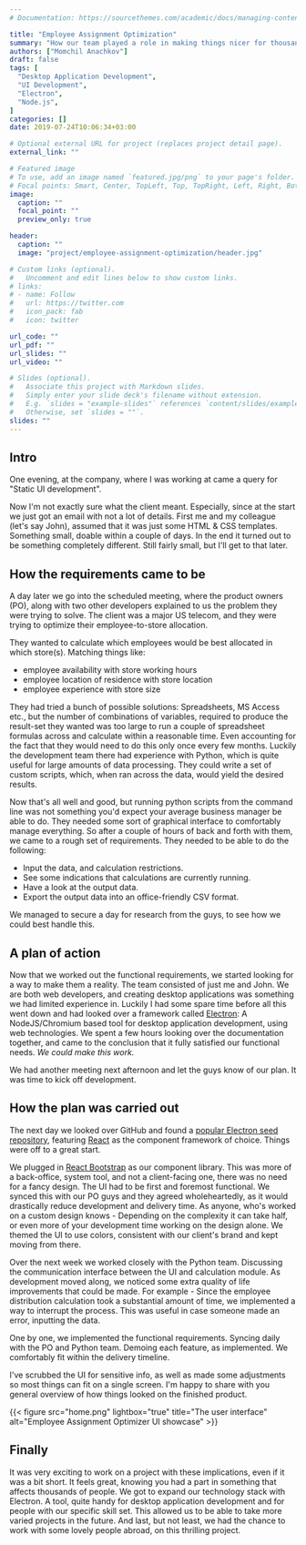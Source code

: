 ```yaml
---
# Documentation: https://sourcethemes.com/academic/docs/managing-content/

title: "Employee Assignment Optimization"
summary: "How our team played a role in making things nicer for thousands of people."
authors: ["Momchil Anachkov"]
draft: false
tags: [
  "Desktop Application Development",
  "UI Development",
  "Electron",
  "Node.js",
]
categories: []
date: 2019-07-24T10:06:34+03:00

# Optional external URL for project (replaces project detail page).
external_link: ""

# Featured image
# To use, add an image named `featured.jpg/png` to your page's folder.
# Focal points: Smart, Center, TopLeft, Top, TopRight, Left, Right, BottomLeft, Bottom, BottomRight.
image:
  caption: ""
  focal_point: ""
  preview_only: true

header:
  caption: ""
  image: "project/employee-assignment-optimization/header.jpg"

# Custom links (optional).
#   Uncomment and edit lines below to show custom links.
# links:
# - name: Follow
#   url: https://twitter.com
#   icon_pack: fab
#   icon: twitter

url_code: ""
url_pdf: ""
url_slides: ""
url_video: ""

# Slides (optional).
#   Associate this project with Markdown slides.
#   Simply enter your slide deck's filename without extension.
#   E.g. `slides = "example-slides"` references `content/slides/example-slides.md`.
#   Otherwise, set `slides = ""`.
slides: ""
---
```


## Intro

One evening, at the company, where I was working at came a query for "Static UI development".

Now I'm not exactly sure what the client meant. Especially, since at the start we just got an email with not a lot of details. First me and my colleague (let's say John), assumed that it was just some HTML & CSS templates. Something small, doable within a couple of days. In the end it turned out to be something completely different. Still fairly small, but I'll get to that later.

## How the requirements came to be

A day later we go into the scheduled meeting, where the product owners (PO), along with two other developers explained to us the problem they were trying to solve. The client was a major US telecom, and they were trying to optimize their employee-to-store allocation.

They wanted to calculate which employees would be best allocated in which store(s). Matching things like:

* employee availability with store working hours
* employee location of residence with store location
* employee experience with store size 

They had tried a bunch of possible solutions: Spreadsheets, MS Access etc., but the number of combinations of variables, required to produce the result-set they wanted was too large to run a couple of spreadsheet formulas across and calculate within a reasonable time. Even accounting for the fact that they would need to do this only once every few months. Luckily the development team there had experience with Python, which is quite useful for large amounts of data processing. They could write a set of custom scripts, which, when ran across the data, would yield the desired results.

Now that's all well and good, but running python scripts from the command line was not something you'd expect your average business manager be able to do. They needed some sort of graphical interface to comfortably manage everything. So after a couple of hours of back and forth with them, we came to a rough set of requirements. They needed to be able to do the following:

* Input the data, and calculation restrictions.
* See some indications that calculations are currently running.
* Have a look at the output data.
* Export the output data into an office-friendly CSV format.

We managed to secure a day for research from the guys, to see how we could best handle this.

## A plan of action

Now that we worked out the functional requirements, we started looking for a way to make them a reality. The team consisted of just me and John. We are both web developers, and creating desktop applications was something we had limited experience in. Luckily I had some spare time before all this went down and had looked over a framework called [Electron](https://electronjs.org/): A NodeJS/Chromium based tool for desktop application development, using web technologies. We spent a few hours looking over the documentation together, and came to the conclusion that it fully satisfied our functional needs. _We could make this work._

We had another meeting next afternoon and let the guys know of our plan. It was time to kick off development.

## How the plan was carried out

The next day we looked over GitHub and found a [popular Electron seed repository](https://github.com/electron-react-boilerplate/electron-react-boilerplate), featuring [React](https://reactjs.org) as the component framework of choice. Things were off to a great start.

We plugged in [React Bootstrap](https://react-bootstrap.github.io/) as our component library. This was more of a back-office, system tool, and not a client-facing one, there was no need for a fancy design. The UI had to be first and foremost functional. We synced this with our PO guys and they agreed wholeheartedly, as it would drastically reduce development and delivery time. As anyone, who's worked on a custom design knows - Depending on the complexity it can take half, or even more of your development time working on the design alone. We themed the UI to use colors, consistent with our client's brand and kept moving from there.

Over the next week we worked closely with the Python team. Discussing the communication interface between the UI and calculation module. 
As development moved along, we noticed some extra quality of life improvements that could be made. For example - Since the employee distribution calculation took a substantial amount of time, we implemented a way to interrupt the process. This was useful in case someone made an error, inputting the data.

One by one, we implemented the functional requirements. Syncing daily with the PO and Python team. Demoing each feature, as implemented. We comfortably fit within the delivery timeline.

I've scrubbed the UI for sensitive info, as well as made some adjustments so most things can fit on a single screen. I'm happy to share with you general overview of how things looked on the finished product.

{{< figure src="home.png" lightbox="true" title="The user interface" alt="Employee Assignment Optimizer UI showcase" >}}

## Finally

It was very exciting to work on a project with these implications, even if it was a bit short. It feels great, knowing you had a part in something that affects thousands of people. We got to expand our technology stack with Electron. A tool, quite handy for desktop application development and for people with our specific skill set. This allowed us to be able to take more varied projects in the future. And last, but not least, we had the chance to work with some lovely people abroad, on this thrilling project.
